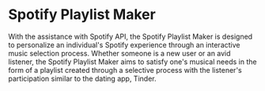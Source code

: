 # Spotify Playlist Maker 

With the assistance with Spotify API, the Spotify Playlist Maker is designed to personalize an individual's Spotify experience through an interactive music selection process. Whether someone is a new user or an avid listener, the Spotify Playlist Maker aims to satisfy one's musical needs in the form of a playlist created through a selective process with the listener's participation similar to the dating app, Tinder.
